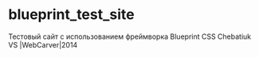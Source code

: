 blueprint_test_site
===================

Тестовый сайт с использованием фреймворка Blueprint CSS
Chebatiuk VS |WebCarver|2014
